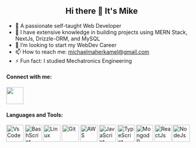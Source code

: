<h2 align="center"> Hi there 👋 It's Mike </h2>


- 🔭 A passionate self-taught Web Developer
- 🌱 I have extensive knowledge in building projects using MERN Stack, NextJs, Drizzle-ORM, and MySQL
- 👯 I’m looking to start my WebDev Career
- 📫 How to reach me: michaelmaherkamel@gmail.com
- ⚡ Fun fact: I studied Mechatronics Engineering


<h4> Connect with me: </h4>
<a href="https://www.linkedin.com/in/michael-maher-216b13108" target="_blank">
  <img src="https://cdn.jsdelivr.net/gh/devicons/devicon/icons/linkedin/linkedin-original.svg" hight="45" width="45"/>
</a>
          
<h4> Languages and Tools: </h4>
<p>
  <img src="https://cdn.jsdelivr.net/gh/devicons/devicon/icons/vscode/vscode-original.svg" alt="VsCode" height="45" width="45"/>
  <img src="https://cdn.jsdelivr.net/gh/devicons/devicon/icons/bash/bash-original.svg" alt="BashScript" height="45" width="45"/>
  <img src="https://cdn.jsdelivr.net/gh/devicons/devicon/icons/linux/linux-original.svg" alt="Linux" height="45" width="45"/>
  <img src="https://cdn.jsdelivr.net/gh/devicons/devicon/icons/git/git-original-wordmark.svg" alt="Git" height="45" width="45"/>
  <img src="https://cdn.jsdelivr.net/gh/devicons/devicon/icons/amazonwebservices/amazonwebservices-plain-wordmark.svg" alt="AWS" height="45" width="45"/>
  <img src="https://cdn.jsdelivr.net/gh/devicons/devicon/icons/javascript/javascript-original.svg" alt="JavaScript" height="45" width="45"/>
  <img src="https://cdn.jsdelivr.net/gh/devicons/devicon/icons/typescript/typescript-original.svg" alt="TypeScript" height="45" width="45"/>
  <img src="https://cdn.jsdelivr.net/gh/devicons/devicon/icons/mongodb/mongodb-original-wordmark.svg" alt="MongodB" height="45" width="45"/>
  <img src="https://cdn.jsdelivr.net/gh/devicons/devicon/icons/react/react-original-wordmark.svg" alt="ReactJs" height="45" width="45"/>
  <img src="https://cdn.jsdelivr.net/gh/devicons/devicon/icons/nodejs/nodejs-original-wordmark.svg" alt="NodeJs" height="45" width="45"/>   
<p>
          
